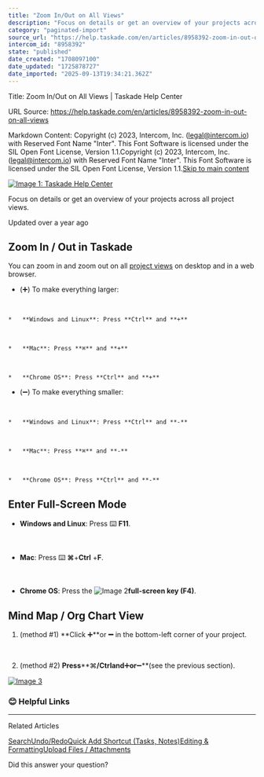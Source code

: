 ```yaml
---
title: "Zoom In/Out on All Views"
description: "Focus on details or get an overview of your projects across all project views."
category: "paginated-import"
source_url: "https://help.taskade.com/en/articles/8958392-zoom-in-out-on-all-views"
intercom_id: "8958392"
state: "published"
date_created: "1708097100"
date_updated: "1725878727"
date_imported: "2025-09-13T19:34:21.362Z"
---
```


Title: Zoom In/Out on All Views | Taskade Help Center

URL Source: https://help.taskade.com/en/articles/8958392-zoom-in-out-on-all-views

Markdown Content:
Copyright (c) 2023, Intercom, Inc. (legal@intercom.io) with Reserved Font Name "Inter". This Font Software is licensed under the SIL Open Font License, Version 1.1.Copyright (c) 2023, Intercom, Inc. (legal@intercom.io) with Reserved Font Name "Inter". This Font Software is licensed under the SIL Open Font License, Version 1.1.[Skip to main content](https://help.taskade.com/en/articles/8958392-zoom-in-out-on-all-views#main-content)

[![Image 1: Taskade Help Center](https://downloads.intercomcdn.com/i/o/490280/d14603621e78c833c2d0e66f/2d1230f35f3009fff25b2989e93312a5.png)](https://help.taskade.com/en/)

Focus on details or get an overview of your projects across all project views.

Updated over a year ago

**Zoom In / Out in Taskade**
----------------------------

You can zoom in and zoom out on all [project views](https://intercom.help/taskade/en/articles/8958384) on desktop and in a web browser.

*   (➕) To make everything larger:

​

    *   **Windows and Linux**: Press **Ctrl** and **+**

​

    *   **Mac**: Press **⌘** and **+**

​

    *   **Chrome OS**: Press **Ctrl** and **+**

*   (➖) To make everything smaller:

​

    *   **Windows and Linux**: Press **Ctrl** and **-**

​

    *   **Mac**: Press **⌘** and **-**

​

    *   **Chrome OS**: Press **Ctrl** and **-**

**Enter Full-Screen Mode**
--------------------------

*   **Windows and Linux**: Press ⌨️ **F11**.

​

*   **Mac**: Press ⌨️ **⌘**+**Ctrl** +**F**.

​

*   **Chrome OS**: Press the ![Image 2](https://taskade.intercom-attachments-7.com/i/o/965377952/d4dd68a4f13fa424658661c4/-Bz37xEcDLJkVV2h9lj3-ZG40VhtME_xWB4N9FIshkoY3hZkqCipKlDceCLFWJSxcPQ%3Dh36?expires=1757916000&signature=5e6cbeeb138749327b8899135dd21b28da0e3100827cd15d878d31f97dcecfb8&req=fSYiFc55lIRdFb4X1HO4gcG%2BwndoiSq0tyv%2BotYrSnN0TIbe5ZCrtS4uf9Fo%0A)**full-screen key (F4)**.

**Mind Map / Org Chart View**
-----------------------------

1.   (method #1) **Click ➕**or **➖** in the bottom-left corner of your project.

​

2.   (method #2) **Press****⌘**/**Ctrl**and**➕**or**➖**(see the previous section).

[![Image 3](https://downloads.intercomcdn.com/i/o/1099760975/10f70d1b0ee69796b98817b4/Screenshot+2024-07-02+at+3_46_11%E2%80%AFPM.png?expires=1757793600&signature=5666a80ec8af30c190771a16086d21243bccd4e66bec512d3f4cc6ac4284195b&req=dSAuH854nYhYXPMW1HO4zZTYqUh5iEwrQc7sZr9pHJ2LcuuiW%2BAKKBU7%2F9rw%0ARyULiZVUpiX%2BDEfPjPU%3D%0A)](https://downloads.intercomcdn.com/i/o/1099760975/10f70d1b0ee69796b98817b4/Screenshot+2024-07-02+at+3_46_11%E2%80%AFPM.png?expires=1757793600&signature=5666a80ec8af30c190771a16086d21243bccd4e66bec512d3f4cc6ac4284195b&req=dSAuH854nYhYXPMW1HO4zZTYqUh5iEwrQc7sZr9pHJ2LcuuiW%2BAKKBU7%2F9rw%0ARyULiZVUpiX%2BDEfPjPU%3D%0A)

### **😊 Helpful Links**

* * *

Related Articles

[Search](https://help.taskade.com/en/articles/8958380-search)[Undo/Redo](https://help.taskade.com/en/articles/8958381-undo-redo)[Quick Add Shortcut (Tasks, Notes)](https://help.taskade.com/en/articles/8958404-quick-add-shortcut-tasks-notes)[Editing & Formatting](https://help.taskade.com/en/articles/8958501-editing-formatting)[Upload Files / Attachments](https://help.taskade.com/en/articles/8958510-upload-files-attachments)

Did this answer your question?
